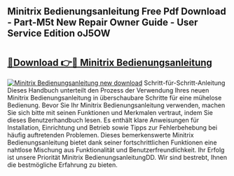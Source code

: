 ## Minitrix Bedienungsanleitung Free Pdf Download - Part-M5t New Repair Owner Guide - User Service Edition oJ5OW

# <h2><a href="http://df4839k.blite.top/?on=Minitrix+Bedienungsanleitung">🔗Download 👉🔴 Minitrix Bedienungsanleitung</a></h2>

[![Minitrix Bedienungsanleitung new download](https://i.imgur.com/lujVjoI.png)](http://df4839k.blite.top/?on=Minitrix+Bedienungsanleitung)
Schritt-für-Schritt-Anleitung Dieses Handbuch unterteilt den Prozess der Verwendung Ihres neuen Minitrix Bedienungsanleitung in überschaubare Schritte für eine mühelose Bedienung. Bevor Sie Ihr Minitrix Bedienungsanleitung verwenden, machen Sie sich bitte mit seinen Funktionen und Merkmalen vertraut, indem Sie dieses Benutzerhandbuch lesen. Es enthält klare Anweisungen für Installation, Einrichtung und Betrieb sowie Tipps zur Fehlerbehebung bei häufig auftretenden Problemen. Dieses bemerkenswerte Minitrix Bedienungsanleitung bietet dank seiner fortschrittlichen Funktionen eine nahtlose Mischung aus Funktionalität und Benutzerfreundlichkeit. Ihr Erfolg ist unsere Priorität Minitrix BedienungsanleitungDD. Wir sind bestrebt, Ihnen die bestmögliche Erfahrung zu bieten.
